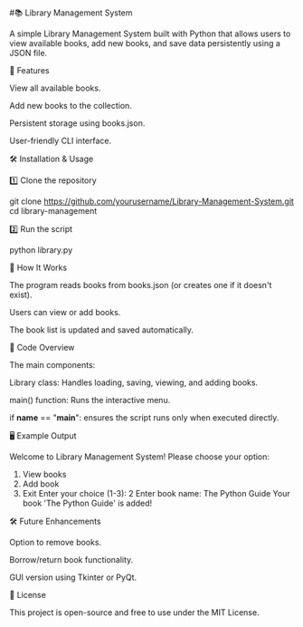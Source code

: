 #📚 Library Management System

A simple Library Management System built with Python that allows users to view available books, add new books, and save data persistently using a JSON file.

🚀 Features

View all available books.

Add new books to the collection.

Persistent storage using books.json.

User-friendly CLI interface.

🛠️ Installation & Usage

1️⃣ Clone the repository

git clone https://github.com/yourusername/Library-Management-System.git
cd library-management

2️⃣ Run the script

python library.py

📌 How It Works

The program reads books from books.json (or creates one if it doesn't exist).

Users can view or add books.

The book list is updated and saved automatically.

📜 Code Overview

The main components:

Library class: Handles loading, saving, viewing, and adding books.

main() function: Runs the interactive menu.

if __name__ == "__main__": ensures the script runs only when executed directly.

🖥️ Example Output

Welcome to Library Management System!
Please choose your option:
1. View books
2. Add book
3. Exit
Enter your choice (1-3): 2
Enter book name: The Python Guide
Your book 'The Python Guide' is added!

🛠️ Future Enhancements

Option to remove books.

Borrow/return book functionality.

GUI version using Tkinter or PyQt.

📜 License

This project is open-source and free to use under the MIT License.

